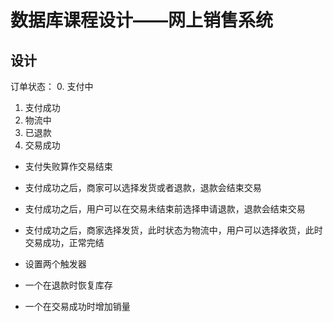 # 数据库课程设计——网上销售系统
## 设计
订单状态：
0. 支付中
1. 支付成功
2. 物流中
3. 已退款
4. 交易成功

- 支付失败算作交易结束
- 支付成功之后，商家可以选择发货或者退款，退款会结束交易
- 支付成功之后，用户可以在交易未结束前选择申请退款，退款会结束交易
- 支付成功之后，商家选择发货，此时状态为物流中，用户可以选择收货，此时交易成功，正常完结

- 设置两个触发器
- 一个在退款时恢复库存
- 一个在交易成功时增加销量